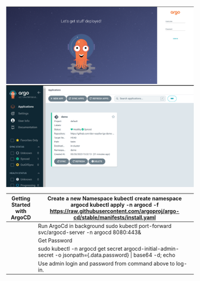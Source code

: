 ![Image](/argocd2.png)
![Image](/argocd1.png)


| Getting Started with ArgoCD | Create a new Namespace    kubectl create namespace argocd kubectl apply -n argocd -f https://raw.githubusercontent.com/argoproj/argo-cd/stable/manifests/install.yaml |
|-----------------------------|-----------------------------------------------------------------------------------------------------------------------------------------------------------------------|
|                             | Run ArgoCd in background sudo kubectl port-forward svc/argocd-server -n argocd 8080:443&                                                                              |
|                             | Get Password 
|                             |  sudo kubectl -n argocd get secret argocd-initial-admin-secret -o jsonpath={.data.password} \| base64 -d; echo                                            |
|                             | Use admin login and password from command above to log-in.                                                                                                            |
